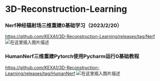 # 3D-Reconstruction-Learning

### Nerf神经辐射场三维重建0基础学习（2023/2/20）
https://github.com/KEXA1/3D-Reconstruction-Learning/releases/tag/Nerf
![在这里插入图片描述](https://img-blog.csdnimg.cn/fd7e0c08590c452e93cefa613d0ee7c6.jpeg#pic_center)

### HumanNerf三维重建Pytorch使用Pycharm运行0基础教程
https://github.com/KEXA1/3D-Reconstruction-Learning/releases/tag/HumanNerf
![在这里插入图片描述](https://img-blog.csdnimg.cn/661bb7ca2af844778d2f1fdfcc461882.png)

